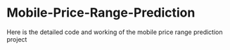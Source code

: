 # Mobile-Price-Range-Prediction
Here is the detailed code and working of the mobile price range prediction project
